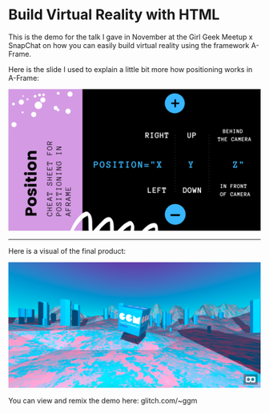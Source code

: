 # Build Virtual Reality with HTML

This is the demo for the talk I gave in November at the Girl Geek Meetup x SnapChat on how you can easily build virtual reality using the framework A-Frame. 

Here is the slide I used to explain a little bit more how positioning works in A-Frame:

<img src="positioning.png" alt="positioning demo">

----

Here is a visual of the final product: 

<img src="visual.png" alt="aframe demo">

You can view and remix the demo here: glitch.com/~ggm
